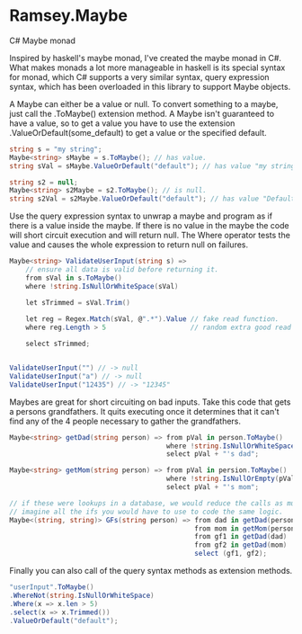 # Ramsey.Maybe
C# Maybe monad


Inspired by haskell's maybe monad, I've created the maybe monad in C#. What makes monads a lot more manageable in haskell is its special syntax for monad, which C# supports a very similar syntax, query expression syntax, which has been overloaded in this library to support Maybe objects.

A Maybe can either be a value or null. To convert something to a maybe, just call the .ToMaybe() extension method. A Maybe isn't guaranteed to have a value, so to get a value you have to use the extension .ValueOrDefault(some_default) to get a value or the specified default.

```c# 
string s = "my string";
Maybe<string> sMaybe = s.ToMaybe(); // has value.
string sVal = sMaybe.ValueOrDefault("default"); // has value "my string";

string s2 = null;
Maybe<string> s2Maybe = s2.ToMaybe(); // is null.
string s2Val = s2Maybe.ValueOrDefault("default"); // has value "Default";
```

Use the query expression syntax to unwrap a maybe and program as if there is a value inside the maybe. If there is no value in the maybe the code will short circuit execution and will return null. The Where operator tests the value and causes the whole expression to return null on failures.

```c#
Maybe<string> ValidateUserInput(string s) =>
    // ensure all data is valid before returning it.
    from sVal in s.ToMaybe()
    where !string.IsNullOrWhiteSpace(sVal)

    let sTrimmed = sVal.Trim()
    
    let reg = Regex.Match(sVal, @".*").Value // fake read function.
    where reg.Length > 5                     // random extra good read condition.

    select sTrimmed;


ValidateUserInput("") // -> null
ValidateUserInput("a") // -> null
ValidateUserInput("12435") // -> "12345"
``` 

Maybes are great for short circuiting on bad inputs. Take this code that gets a persons grandfathers. It quits executing once it determines that it can't find any of the 4 people necessary to gather the grandfathers.

```c#
Maybe<string> getDad(string person) => from pVal in person.ToMaybe()
                                       where !string.IsNullOrWhiteSpace(pVal)
                                       select pVal + "'s dad";

Maybe<string> getMom(string person) => from pVal in persion.ToMaybe()
                                       where !string.IsNullOrEmpty(pVal)
                                       select pVal + "'s mom";

// if these were lookups in a database, we would reduce the calls as much as possible.
// imagine all the ifs you would have to use to code the same logic.
Maybe<(string, string)> GFs(string person) => from dad in getDad(person)
                                              from mom in getMom(person)
                                              from gf1 in getDad(dad)
                                              from gf2 in getDad(mom)
                                              select (gf1, gf2);
```

Finally you can also call of the query syntax methods as extension methods.

```c#
"userInput".ToMaybe()
.WhereNot(string.IsNullOrWhiteSpace)
.Where(x => x.len > 5)
.select(x => x.Trimmed())
.ValueOrDefault("default");
```
